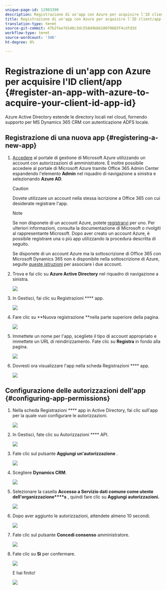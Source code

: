 ```yaml
---
unique-page-id: 12983390
description: Registrazione di un'app con Azure per acquisire l'ID client/ID app - Documenti Marketo - Documentazione prodotto
title: Registrazione di un'app con Azure per acquisire l'ID client/app
translation-type: tm+mt
source-git-commit: 47b2fee7d146c3dc558d4bbb10070683f4cdfd3d
workflow-type: tm+mt
source-wordcount: '346'
ht-degree: 0%

---
```



# Registrazione di un&#39;app con Azure per acquisire l&#39;ID client/app {#register-an-app-with-azure-to-acquire-your-client-id-app-id}

Azure Active Directory estende le directory locali nel cloud, fornendo supporto per MS Dynamics 365 CRM con autenticazione ADFS locale.

## Registrazione di una nuova app {#registering-a-new-app}

1. [Accedere](http://manage.windowsazure.com/) al portale di gestione di Microsoft Azure utilizzando un account con autorizzazioni di amministratore. È inoltre possibile accedere al portale di Microsoft Azure tramite Office 365 Admin Center espandendo l&#39;elemento **Admin** nel riquadro di navigazione a sinistra e selezionando **Azure AD**.

   >[!CAUTION]
   >
   >Dovete utilizzare un account nella stessa iscrizione a Office 365 con cui desiderate registrare l&#39;app.

   >[!NOTE]
   >
   >Se non disponete di un account Azure, potete [registrarvi](https://azure.microsoft.com/en-us/free/) per uno. Per ulteriori informazioni, consulta la documentazione di Microsoft o rivolgiti al rappresentante Microsoft. Dopo aver creato un account Azure, è possibile registrare una o più app utilizzando la procedura descritta di seguito.
   >
   >
   >Se disponete di un account Azure ma la sottoscrizione di Office 365 con Microsoft Dynamics 365 non è disponibile nella sottoscrizione di Azure, seguite [queste istruzioni](https://msdn.microsoft.com/office/office365/howto/setup-development-environment#bk_CreateAzureSubscription) per associare i due account.

1. Trova e fai clic su **Azure Active Directory** nel riquadro di navigazione a sinistra.

   ![](assets/two.png)

1. In Gestisci, fai clic su Registrazioni **** app.

   ![](assets/three.png)

1. Fare clic su **Nuova registrazione **nella parte superiore della pagina.

   ![](assets/four.png)

1. Immettete un nome per l&#39;app, scegliete il tipo di account appropriato e immettete un URL di reindirizzamento. Fate clic su **Registra** in fondo alla pagina.

   ![](assets/five.png)

1. Dovresti ora visualizzare l&#39;app nella scheda Registrazioni **** app.

   ![](assets/six.png)

## Configurazione delle autorizzazioni dell&#39;app {#configuring-app-permissions}

1. Nella scheda Registrazioni **** app in Active Directory, fai clic sull&#39;app per la quale vuoi configurare le autorizzazioni.

   ![](assets/seven.png)

1. In Gestisci, fate clic su Autorizzazioni **** API.

   ![](assets/eight.png)

1. Fate clic sul pulsante **Aggiungi un&#39;autorizzazione** .

   ![](assets/nine.png)

1. Scegliere **Dynamics CRM**.

   ![](assets/ten.png)

1. Selezionare la casella **Accesso a Servizio dati comune come utente dell&#39;organizzazione****s** , quindi fare clic su **Aggiungi autorizzazioni.**

   ![](assets/eleven.png)

1. Dopo aver aggiunto le autorizzazioni, attendete almeno 10 secondi.

   ![](assets/twelve.png)

1. Fate clic sul pulsante **Concedi consenso** amministratore.

   ![](assets/thirteen.png)

1. Fate clic su **Sì** per confermare.

   ![](assets/fourteen.png)

   E hai finito!

   ![](assets/fifteen.png)

